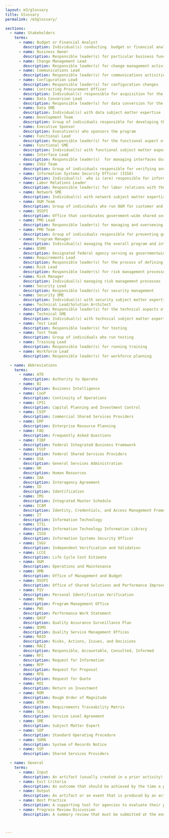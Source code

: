 ```yaml
---
layout: m3/glossary
title: Glossary
permalink: /m3glossary/

sections:
  - name: Stakeholders
    terms:
      - name: Budget or Financial Analyst 
        description: Individual(s) conducting  budget or financial analysis
      - name: Business Owner  
        description: Responsible leader(s) for particular business functions on customer side, e.g., CFO, CHCO
      - name: Change Management Lead
        description: Responsible leader(s) for change management activities for the program
      - name: Communications Lead
        description: Responsible leader(s) for communications activities for the program
      - name: Configuration Lead
        description: Responsible leader(s) for configuration changes 
      - name: Contracting Procurement Officer 
        description: Individual(s) responsible for acquisition for the organization and managing contracts
      - name: Data Conversion Lead 
        description: Responsible leader(s) for data conversion for the program
      - name: Data SME
        description: Individual(s) with data subject matter expertise
      - name: Development Team
        description: Group of individuals responsible for developing the technical solution
      - name: Executive Sponsor 
        description: Executive(s) who sponsors the program
      - name: Functional Lead
        description: Responsible leader(s) for the functional aspect of solution implementation 
      - name: Functional SME
        description: Individual(s) with functional subject matter expertise
      - name: Interface Lead 
        description: Responsible leader(s)  for managing interfaces during the solution implementation
      - name: IV&V Team
        description: Group of individuals responsible for verifying and validating processes
      - name: Information Systems Security Officer (ISSO)
        description: Individual(s)  who is (are) responsible for information systems security 
      - name: Labor Relations Leader
        description: Responsible leader(s) for labor relations with the Union(s)
      - name: Network SME
        description: Individual(s) with network subject matter expertise
      - name: O&M Team
        description: Group of individuals who run O&M for customer and provider 
      - name: OSSPI
        description: Office that coordinates government-wide shared services governance, executes program management, and develops processes to support development and implementation of OMB policy as it relates to mission support services
      - name: PMO Lead
        description: Responsible leader(s) for managing and overseeing program activities
      - name: PMO Team
        description: Group of individuals responsible for preventing governance gaps in program activities
      - name: Program Manager
        description: Individual(s) managing the overall program and integration of activities
      - name: QSMO
        description: Designated federal agency serving as governmentwide storefronts and brokers, offering solutions for technology and services in their functional area
      - name: Requirements Lead
        description: Responsible leader(s) for the process of defining and managing requirements
      - name: Risk Lead
        description: Responsible leader(s) for risk management processes
      - name: Risk Manager
        description: Individual(s) managing risk management processes
      - name: Security Lead 
        description: Responsible leader(s) for security management
      - name: Security SME
        description: Individual(s) with security subject matter expertise
      - name: Technical Lead/Solution Architect
        description: Responsible leader(s) for the technical aspects of solution implementation
      - name: Technical SME
        description: Individual(s) with technical subject matter expertise
      - name: Test Lead
        description: Responsible leader(s) for testing
      - name: Test Team
        description: Group of individuals who run testing
      - name: Training Lead
        description: Responsible leader(s) for running training
      - name: Workforce Lead 
        description: Responsible leader(s) for workforce planning

  - name: Abbreviations
    terms:
      - name: ATO
        description: Authority to Operate
      - name: BI
        description: Business Intelligence
      - name: CooP
        description: Continuity of Operations
      - name: CPIC
        description: Capital Planning and Investment Control
      - name: CSSP
        description: Commercial Shared Services Providers
      - name: ERP
        description: Enterprise Resource Planning
      - name: FAQ 
        description: Frequently Asked Questions
      - name: FIBF
        description: Federal Integrated Business Framework
      - name: FSSP
        description: Federal Shared Services Providers
      - name: GSA
        description: General Services Administration
      - name: HR
        description: Human Resources
      - name: IAA
        description: Interagency Agreement
      - name: ID
        description: Identification
      - name: IMS
        description: Integrated Master Schedule
      - name: ICAM
        description: Identity, Credentials, and Access Management Framework
      - name: IT
        description: Information Technology
      - name: ITIL
        description: Information Technology Information Library 
      - name: ISSO
        description: Information Systems Security Officer 
      - name: IV&V
        description: Independent Verification and Validation
      - name: LCCE
        description: Life Cycle Cost Estimate
      - name: O&M
        description: Operations and Maintenance
      - name: OMB
        description: Office of Management and Budget
      - name: OSSPI
        description: Office of Shared Solutions and Performance Improvement
      - name: PIV
        description: Personal Identification Verification
      - name: PMO
        description: Program Management Office
      - name: PWS
        description: Performance Work Statement
      - name: QASP
        description: Quality Assurance Surveillance Plan
      - name: QSMO
        description: Quality Service Management Offices
      - name: RAID 
        description: Risks, Actions, Issues, and Decisions 
      - name: RACI
        description: Responsible, Accountable, Consulted, Informed
      - name: RFI
        description: Request for Information
      - name: RFP
        description: Request for Proposal
      - name: RFQ
        description: Request for Quote
      - name: ROI
        description: Return on Investment
      - name: ROM
        description: Rough Order of Magnitude
      - name: RTM
        description: Requirements Traceability Matrix
      - name: SLA
        description: Service Level Agreement
      - name: SME
        description: Subject Matter Expert
      - name: SOP
        description: Standard Operating Procedure
      - name: SORN
        description: System of Records Notice 
      - name: SSP
        description: Shared Services Providers

  - name: General
    terms:
      - name: Input
        description: An artifact (usually created in a prior activity) or an event recommended to support completion of activities.
      - name: Exit Criteria
        description: An outcome that should be achieved by the time a phase is complete but is not necessarily a tollgate.
      - name: Output
        description: An artifact or an event that is produced by an activity to facilitate robust planning and migration activities in comprehensive program artifacts.
      - name: Best Practice
        description: A supporting tool for agencies to evaluate their plans and program artifacts against leading practices; guidance items can be used to shape the content of agency specific documentation when not using a template.
      - name: Progress Review Discussion
        description: A summary review that must be submitted at the end of a phase with key components to inform risk review and budget/funding decisions for the migration.



---
```

